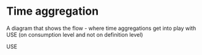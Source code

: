 # Time aggregation

A diagram that shows the flow - where time aggregations get into play with USE (on consumption level and not on definition level)

USE

